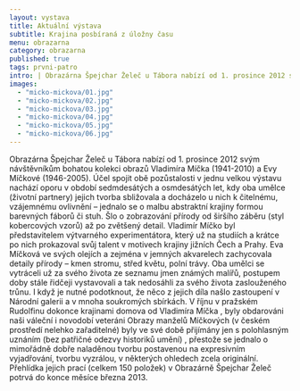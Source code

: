 ```yaml
---
layout: vystava
title: Aktuální výstava
subtitle: Krajina posbíraná z úložny času
menu: obrazarna
category: obrazarna
published: true
tags: prvni-patro
intro: | Obrazárna Špejchar Želeč u Tábora nabízí od 1. prosince 2012 svým návštěvníkům bohatou kolekci obrazů  Vladimíra Míčka (1941-2010) a  Evy Míčkové (1946-2005). Účel spojit obě pozůstalosti v jednu velkou výstavu nachází oporu v období sedmdesátých a osmdesátých let, kdy oba umělce (životní partnery) jejich tvorba sbližovala a docházelo u nich k čitelnému, vzájemnému ovlivnění – jednalo se o malbu abstraktní krajiny formou barevných fáborů či stuh. Šlo o zobrazování přírody od širšího záběru (styl kobercových vzorů) až po zvětšený detail.
images: 
  - "micko-mickova/01.jpg"
  - "micko-mickova/02.jpg"
  - "micko-mickova/03.jpg"
  - "micko-mickova/04.jpg"
  - "micko-mickova/05.jpg"
  - "micko-mickova/06.jpg"
---
```

Obrazárna Špejchar Želeč u Tábora nabízí od 1. prosince 2012 svým návštěvníkům bohatou kolekci obrazů  Vladimíra Míčka (1941-2010) a  Evy Míčkové (1946-2005). 
Účel spojit obě pozůstalosti v jednu velkou výstavu nachází oporu v období sedmdesátých a osmdesátých let, kdy oba umělce (životní partnery) jejich tvorba sbližovala a docházelo u nich k čitelnému, vzájemnému ovlivnění – jednalo se o malbu abstraktní krajiny formou barevných fáborů či stuh. Šlo o zobrazování přírody od širšího záběru (styl kobercových vzorů) až po zvětšený detail.
Vladimír Míčko byl představitelem výtvarného experimentátora, který už na studiích a  krátce po nich prokazoval svůj talent v motivech krajiny jižních Čech a Prahy. Eva Míčková ve svých olejích a zejména v jemných akvarelech zachycovala detaily přírody – kmen stromu, střed květu, polní trávy.
Oba umělci se vytráceli už za svého života ze seznamu jmen známých malířů, postupem doby stále řidčeji vystavovali a tak nedosáhli za svého života  zaslouženého trůnu.
I když je nutné podotknout, že něco z jejich díla našlo zastoupení v Národní galerii a v mnoha soukromých sbírkách. V říjnu v pražském Rudolfinu dokonce krajinami domova od Vladimíra Míčka , byly obdarováni naši váleční i novodobí veteráni
Obrazy manželů Míčkových (v českém prostředí nelehko zařaditelné) byly ve své době přijímány  jen s polohlasným uznáním (bez patřičné odezvy historiků umění) , přestože se jednalo o mimořádně dobře naladěnou tvorbu postavenou na expresivním vyjadřování, tvorbu vyzrálou, v některých ohledech zcela originální.
Přehlídka  jejich prací (celkem 150 položek) v Obrazárně  Špejchar Želeč potrvá do konce měsíce března 2013.
